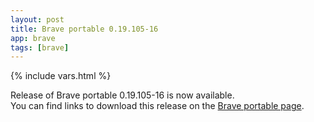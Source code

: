```yaml
---
layout: post
title: Brave portable 0.19.105-16
app: brave
tags: [brave]
---
```

{% include vars.html %}

Release of Brave portable 0.19.105-16 is now available.<br />
You can find links to download this release on the [Brave portable page](/app/brave-portable).